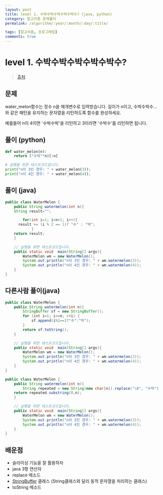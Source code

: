 ```yaml
---
layout: post
title: level 1. 수박수박수박수박수박수? (java, python)
category: 알고리즘 문제풀이
permalink: /algorithm/:year/:month/:day/:title/

tags: [알고리즘, 프로그래밍]
comments: true
---
```

# level 1. 수박수박수박수박수박수?
> [출처](http://tryhelloworld.co.kr/challenge_codes/108)

## 문제
water_melon함수는 정수 n을 매개변수로 입력받습니다.
길이가 n이고, 수박수박수...와 같은 패턴을 유지하는 문자열을 리턴하도록 함수를 완성하세요.

예를들어 n이 4이면 '수박수박'을 리턴하고 3이라면 '수박수'를 리턴하면 됩니다.

## 풀이 (python)
```python
def water_melon(n):
    return ("수박"*n)[:n]

# 실행을 위한 테스트코드입니다.
print("n이 3인 경우: " + water_melon(3));
print("n이 4인 경우: " + water_melon(4));
```

## 풀이 (java)

```java
public class WaterMelon {
	public String watermelon(int n){
    String result="";

		for(int i=1; i<n+1; i++){
      result += (i % 2 == 1)? "수" : "박";
			}
    return result;
	}

	// 실행을 위한 테스트코드입니다.
	public static void  main(String[] args){
		WaterMelon wm = new WaterMelon();
		System.out.println("n이 3인 경우: " + wm.watermelon(3));
		System.out.println("n이 4인 경우: " + wm.watermelon(4));
	}
}
```
## 다른사람 풀이(java)

```java
public class WaterMelon {
    public String watermelon(int n){
        StringBuffer sf = new StringBuffer();
        for (int i=1; i<=n; ++i) {
            sf.append(i%2==1?"수":"박");
        }
        return sf.toString();
    }

    // 실행을 위한 테스트코드입니다.
    public static void  main(String[] args){
        WaterMelon wm = new WaterMelon();
        System.out.println("n이 3인 경우: " + wm.watermelon(3));
        System.out.println("n이 4인 경우: " + wm.watermelon(4));
    }
}
```

```java
public class WaterMelon {
	public String watermelon(int n){
		String repeated = new String(new char[n]).replace("\0", "수박");
    return repeated.substring(0,n);
	}

	// 실행을 위한 테스트코드입니다.
	public static void  main(String[] args){
		WaterMelon wm = new WaterMelon();
		System.out.println("n이 3인 경우: " + wm.watermelon(3));
		System.out.println("n이 4인 경우: " + wm.watermelon(4));
	}
}
```

## 배운점
- 슬라이싱 기능을 잘 활용하자
- java 3항 연산자
- replace 메소드
- [StringBuffer](https://slipp.net/questions/271#answer-1049) 클래스 (String클래스와 달리 동적 문자열을 처리하는 클래스)
- toString 메소드
